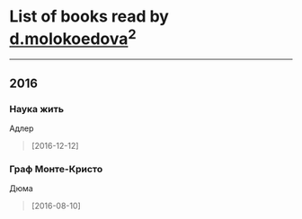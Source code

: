 # List of books read by [d.molokoedova](http://vk.com/id152183909)<sup>2</sup>
---

## 2016

### Наука жить
Адлер
> [2016-12-12] 


### Граф Монте-Кристо
Дюма
> [2016-08-10] 



